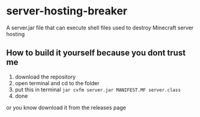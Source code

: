 # server-hosting-breaker
A server.jar file that can execute shell files used to destroy Minecraft server hosting

## How to build it yourself because you dont trust me

1. download the repository
2.  open terminal and cd to the folder
3.  put this in terminal ```jar cvfm server.jar MANIFEST.MF server.class```
4.  done

or you know download it from the releases page
